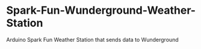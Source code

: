 # Spark-Fun-Wunderground-Weather-Station
Arduino Spark Fun Weather Station that sends data to Wunderground
